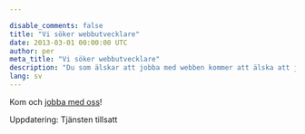 ```yaml
---

disable_comments: false
title: "Vi söker webbutvecklare"
date: 2013-03-01 00:00:00 UTC
author: per
meta_title: "Vi söker webbutvecklare"
description: "Du som älskar att jobba med webben kommer att älska att jobba med oss."
lang: sv
---
```


<p>Kom och <a href="/jobb">jobba med oss</a>!</p>

<p>Uppdatering: Tjänsten tillsatt</p>
